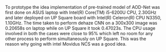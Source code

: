 
To prototype the idea implementation of pre-trained model of AOD-Net was first done on ASUS
laptop with Intel(R) Core(TM) i5-6200U CPU, 2.30GHz and later deployed on
UP Square board with Intel(R) Celeron(R) CPU N3350, 1.10GHz. The time taken to
perform dehaze CNN on a 300x300 image was 0.20658s on laptop while on UP Square it took
0.47023s. The CPU usage involved in both the cases were close to 95% which left no room for
any other process to perform simultaneously on UP Square. This was the reason why going with intel Movidus NCS was a good idea.
